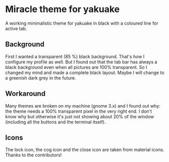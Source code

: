 # Miracle theme for yakuake

A working minimalistic theme for yakuake in black with a coloured line for active tab.

## Background

First I wanted a transparent (85 %) black background. That's how I configure my profile as well. But I found out
that the tab bar has always a black background even when all pictures are 100% transparent. So I changed my mind
and made a complete black layout. Maybe I will change to a greenish dark grey in the future.

## Workaround

Many themes are broken on my machine (gnome 3.x) and I found out why: the theme needs a 100% transparent pixel in
the very right end. I don't know why but otherwise it's just not showing about 20% of the window (including all
the buttons and the terminal itself).

## Icons

The lock icon, the cog icon and the close icon are taken from material icons. Thanks to the contributors!
